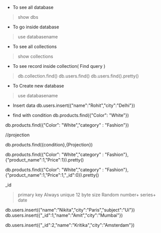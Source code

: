 * To see all database
> show dbs

* To go inside database
> use databasename

* To see all collections
> show collections

* To see record inside collection( Find query )
> db.collection.find()
db.users.find()
db.users.find().pretty()


* To Create new database
> use databasename

* Insert data
db.users.insert({"name":"Rohit","city":"Delhi"})

* find with condition
db.products.find({"Color": "White"})

db.products.find({"Color": "White","category" : "Fashion"})

//projection

db.products.find({condition},{Projection})

db.products.find({"Color": "White","category" : "Fashion"},{"product_name":1,"Price":1}).pretty()

db.products.find({"Color": "White","category" : "Fashion"},{"product_name":1,"Price":1,"_id":0}).pretty()

_id
> primary key
> Always unique
> 12 byte size
Random number+ series+ date

db.users.insert({"name":"Nikita","city":"Paris","subject":"Ui"})
db.users.insert({"_id":1,"name":"Amit","city":"Mumbai"})

db.users.insert({"_id":2,"name":"Kritika","city":"Amsterdam"})